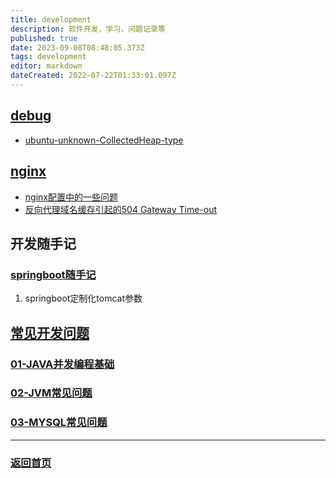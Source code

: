 ```yaml
---
title: development
description: 软件开发，学习，问题记录等
published: true
date: 2023-09-08T08:48:05.373Z
tags: development
editor: markdown
dateCreated: 2022-07-22T01:33:01.097Z
---
```


## [debug](/development/debug)

- [ubuntu-unknown-CollectedHeap-type](/development/debug/ubuntu-unknown-CollectedHeap-type)

##  [nginx](/development/nginx)

- [nginx配置中的一些问题](/development/nginx/config)
- [反向代理域名缓存引起的504 Gateway Time-out](/development/nginx/proxy-dns-cache)


## 开发随手记

### [springboot随手记](/development/note/springboot)
001. springboot定制化tomcat参数


## [常见开发问题](/development/interview)
### [01-JAVA并发编程基础](/development/interview/gupao/01-concurrency)
### [02-JVM常见问题](/development/interview/gupao/02-jvm)
### [03-MYSQL常见问题](/development/interview/gupao/03-mysql)





---
### [返回首页](/home)